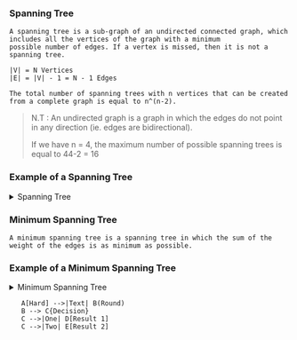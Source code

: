 ### Spanning Tree

```
A spanning tree is a sub-graph of an undirected connected graph, which includes all the vertices of the graph with a minimum 
possible number of edges. If a vertex is missed, then it is not a spanning tree.

|V| = N Vertices
|E| = |V| - 1 = N - 1 Edges

The total number of spanning trees with n vertices that can be created from a complete graph is equal to n^(n-2).
```
> N.T : An undirected graph is a graph in which the edges do not point in any direction (ie. edges are bidirectional).
> 
> If we have n = 4, the maximum number of possible spanning trees is equal to 44-2 = 16

### Example of a Spanning Tree

<details> <summary> Spanning Tree </summary>

<br/>
 
#### Normal graph :
  
  ```mermaid
graph TD;
    A-->B;
    A-->D;
    B-->C;
    D-->C; 
```
 
#### A spanning tree :
  
  ```mermaid
graph TD;
    A-->B;
    A-->D;
    D-->C; 
```
   
#### A spanning tree :
  
  ```mermaid
graph TD;
    A-->B;
    B-->C;
    D-->C; 
```
   
#### A spanning tree :
  
  ```mermaid
graph TD;
    A-->D;
    B-->C;
    D-->C; 
```
   
#### A spanning tree :
  
  ```mermaid
graph TD;
    A-->B;
    A-->D;
    B-->C; 
```
   
#### A spanning tree :
  
  ```mermaid
graph TD;
    A-->B;
    A-->D;
    A-->C; 
```
   
#### A spanning tree :
  
  ```mermaid
graph TD;
    A-->D;
    D-->B
    B-->C; 
```
    
</details>

### Minimum Spanning Tree

```
A minimum spanning tree is a spanning tree in which the sum of the weight of the edges is as minimum as possible.
```

### Example of a Minimum Spanning Tree

<details> <summary> Minimum Spanning Tree </summary>

<br/>
 
#### Weighted Normal graph :
  
  ```mermaid
graph TD;
    A-->B;
    A-->D;
    B-->C;
    D-->C; 
```
 
#### A spanning tree :
  
  ```mermaid
graph TD;
    A-->B;
    A-->D;
    D-->C; 
```
   
#### A spanning tree :
  
  ```mermaid
graph TD;
    A-->B;
    B-->C;
    D-->C; 
```
   
#### A spanning tree :
  
  ```mermaid
graph TD;
    A-->D;
    B-->C;
    D-->C; 
```
   
#### A spanning tree :
  
  ```mermaid
graph TD;
    A-->B;
    A-->D;
    B-->C; 
```
   
#### A spanning tree :
  
  ```mermaid
graph TD;
    A-->B;
    A-->D;
    A-->C; 
```
   
#### A spanning tree :
  
  ```mermaid
graph TD;
    A-->D;
    D-->B
    B-->C; 
```
  
</details>

  ```mermaid
     A[Hard] -->|Text| B(Round)
     B --> C{Decision}
     C -->|One| D[Result 1]
     C -->|Two| E[Result 2]
```
